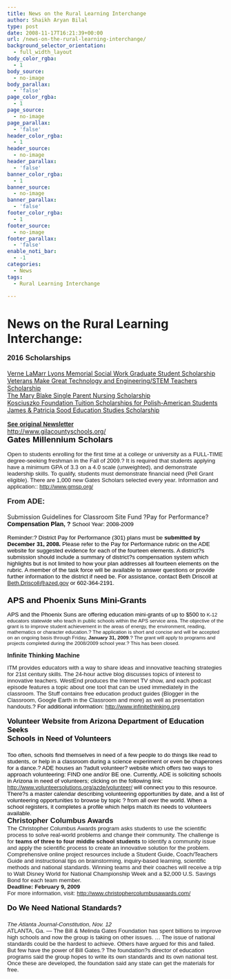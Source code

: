 ```yaml
---
title: News on the Rural Learning Interchange
author: Shaikh Aryan Bilal
type: post
date: 2008-11-17T16:21:39+00:00
url: /news-on-the-rural-learning-interchange/
background_selector_orientation:
  - full_width_layout
body_color_rgba:
  - 1
body_source:
  - no-image
body_parallax:
  - 'false'
page_color_rgba:
  - 1
page_source:
  - no-image
page_parallax:
  - 'false'
header_color_rgba:
  - 1
header_source:
  - no-image
header_parallax:
  - 'false'
banner_color_rgba:
  - 1
banner_source:
  - no-image
banner_parallax:
  - 'false'
footer_color_rgba:
  - 1
footer_source:
  - no-image
footer_parallax:
  - 'false'
enable_noti_bar:
  - -1
categories:
  - News
tags:
  - Rural Learning Interchange

---
```

# News on the Rural Learning Interchange:

<big><strong style="font-family: arial; font-weight: bold;">2016 Scholarships</strong><br style="font-family: arial; font-weight: bold;" /> </big>  
<a href="http://www.naswfoundation.org/lyons.asp" target="_blank" rel="noopener">Verne LaMarr Lyons Memorial Social Work Graduate Student Scholarship</a>  
<a href="http://www.iteea.org/Activities/AwardsScholarships/39070/VeteransMakeGreatSTEMTeachers.aspx" target="_blank" rel="noopener">Veterans Make Great Technology and Engineering/STEM Teachers Scholarship</a>  
<a href="http://www.onlinenursingdegrees.org/financial-aid/single-parent-scholarship-contest.htm" target="_blank" rel="noopener">The Mary Blake Single Parent Nursing Scholarship</a>  
<a href="http://www.thekf.org/kf/scholarships/tuition/ts/" target="_blank" rel="noopener">Kosciuszko Foundation Tuition Scholarships for Polish-American Students</a>  
<a href="https://www.scholarships.com/financial-aid/college-scholarships/scholarships-by-type/scholarships-for-adult-students/james-and-patrica-sood-scholarship/" target="_blank" rel="noopener">James & Patricia Sood Education Studies Scholarship</a>  
<span style="font-weight: bold; font-family: arial;"><br /> <a title="News on the Rural Learning Interchange" href="http://myweb.cableone.net/rcorley/RLI/enews111508.html">See original Newsletter</a></span>  
<http://www.gilacountyschools.org/>  
**<span style="color: red; font-family: Arial; font-size: medium;"><span style="font-weight: bold; font-size: 12pt; color: red; font-family: Arial;"><span style="color: #000000;"><big>Gates Millennium Scholars</big><br /> </span></span></span>**<span style="color: #000000; font-family: Arial; font-size: small;"><span style="font-weight: bold;"><br /> </span></span><span style="font-size: 10pt; font-family: arial;">Open to students enrolling for the first time at a college or university as a FULL-TIME degree-seeking freshman in the Fall of 2009.? It is required that students applying have a minimum GPA of 3.3 on a 4.0 scale (unweighted), and demonstrate leadership skills. To qualify, students must demonstrate financial need (Pell Grant eligible). There are 1,000 new Gates Scholars selected every year. Information and application:: <a href="http://www.gmsp.org/">http://www.gmsp.org/</a></span><span style="color: black; font-family: Arial; font-size: small;"><span style="font-size: 10pt; color: black; font-family: Arial;"><br /> </span></span>  
<big><strong style="font-family: arial; font-weight: bold;">From ADE:</strong><br style="font-family: arial; font-weight: bold;" /> </big>  
Submission Guidelines for Classroom Site Fund ?Pay for Performance? <strong style="font-family: arial; font-weight: bold;"><span style="color: black;">Compensation Plan</span></strong><span style="font-family: arial; font-weight: bold;">, ? </span><span style="font-size: 10pt; color: black; font-family: arial;">School Year: 2008-2009</span><span style="font-family: arial;"><br /> <br style="font-family: arial;" /> </span><span style="font-size: 10pt; color: black; font-family: arial;">Reminder:? District Pay for Performance (301) plans must be <span style="font-weight: bold;">submitted by December 31, 2008.</span> Please refer to the Pay for Performance rubric on the ADE website for suggested evidence for each of the fourteen elements. A district?s submission should include a summary of district?s compensation system which highlights but is not limited to how your plan addresses all fourteen elements on the rubric. A member of the task force will be available to answer questions or provide further information to the district if need be. For assistance, contact Beth Driscoll at </span><span style="font-size: 10pt; color: blue; font-family: arial;"><a href="mailto:Beth.Driscoll@azed.gov">Beth.Driscoll@azed.gov</a> </span><span style="font-size: 10pt; color: black; font-family: arial;">or 602-364-2191.</span>  
**<span style="color: red; font-family: Arial; font-size: medium;"><span style="font-weight: bold; font-size: 12pt; color: red; font-family: Arial;"><span style="color: #000000;"><big><br /> APS and Phoenix Suns Mini-Grants</big></span></span></span>**

<p class="MsoNormal">
  <span style="font-size: 10pt; color: black; font-family: arial;">APS and the Phoenix Suns are offering education mini-grants of up to $500 to </span><small style="font-family: arial;">K-12 educators statewide who teach in public schools within the APS service area. The objective of the grant is to improve student achievement in the areas of energy, the environment, reading, mathematics or character education.? The application is short and concise and will be accepted on an ongoing basis through Friday, <span style="font-weight: bold;">January 31, 2009</span>.? The grant will apply to programs and projects completed during the 2008/2009 school year.? This has been closed.</small>
</p>

<span style="font-weight: bold; font-family: arial;">Infinite Thinking Machine<br /> </span><small><span style="font-family: arial;"><br /> </span></small><span style="font-size: 10pt; font-family: arial;">ITM provides educators with a way to share ideas and innovative teaching strategies for 21st century skills. The 24-hour active blog discusses topics of interest to innovative teachers. WestEnd produces the Internet TV show, and each podcast episode features a topic about one tool that can be used immediately in the classroom. The Stuff contains free education product guides (Blogger in the Classroom, Google Earth in the Classroom and more) as well as presentation handouts.</span><span style="font-size: 10pt; color: black; font-family: arial;">? For additional information: </span>[<span style="font-size: 10pt; font-family: arial;">http://www.infinitethinking.org </span>][1]<small></small>  
<small></small>  
<big><strong style="font-family: arial;"><span style="color: black;">Volunteer Website from Arizona Department of Education Seeks</span></strong> <br style="font-family: arial;" /> <strong style="font-family: arial;"><span style="color: black;">Schools in Need of Volunteers</span></strong><span style="font-family: arial;"><br /> <br style="font-family: arial;" /> </span></big><span style="font-size: 10pt; color: black; font-family: arial;">Too often, schools find themselves in need of a few people to do things like read to students, or help in a classroom during a science experiment or even be chaperones for a dance.? ADE houses an ?adult volunteer? website which offers two ways to approach volunteering: FIND one and/or BE one. Currently, ADE is soliciting schools in Arizona in need of volunteers; clicking on the following link: </span><span style="font-size: 10pt; color: blue; font-family: arial;"><a href="http://www.volunteersolutions.org/azde/volunteer/">http://www.volunteersolutions.org/azde/volunteer/</a></span><span style="font-size: 10pt; font-family: 'Century Gothic'; color: black;"><span style="font-family: arial;"> will connect you to this resource. There?s a master calendar describing volunteering opportunities by date, and a list of volunteering opportunities to browse by topic ? from all over the world. When a school registers, it completes a profile which helps match its needs to volunteers available. </span></span>  
<big><strong style="font-family: arial;">Christopher Columbus Awards</strong></big>  
<span style="font-size: 10pt; font-family: arial;">The Christopher Columbus Awards program asks students to use the scientific process to solve real-world problems and change their community. The challenge is for <span style="font-weight: bold;">teams of three to four middle school students</span> to identify a community issue and apply the scientific process to create an innovative solution for the problem. Comprehensive online project resources include a Student Guide, Coach/Teachers Guide and instructional tips on brainstorming, inquiry-based learning, scientific methods and national standards. Winning teams and their coaches will receive a trip to Walt Disney World for National Championship Week and a $2,000 U.S. Savings Bond for each team member.<br /> <span style="font-weight: bold;">Deadline: February 9, 2009 </span><br /> For more information, visit: <a href="http://www.christophercolumbusawards.com/">http://www.christophercolumbusawards.com/</a></span>  
<small></small><small></small>  
<big><span class="articletitle1" style="font-family: arial; font-weight: bold;"><span style="color: black;">Do We Need National Standards?</span><br /> <br style="font-family: arial;" /> </span></big><em style="font-family: arial;"><span style="font-size: 10pt;">The Atlanta Journal-Constitution, Nov. 12</span></em><span style="font-size: 10pt; font-family: arial;"><br /> ATLANTA, Ga. &#8212; The Bill & Melinda Gates Foundation has spent billions to improve high schools and now the group is taking on other issues. &#8230; The issue of national standards could be the hardest to achieve. Others have argued for this and failed. But few have the power of Bill Gates.? The foundation?s director of education programs said the group hopes to write its own standards and its own national test. Once these are developed, the foundation said any state can get the materials for free.</span>

 [1]: http://www.infinitethinking.org/ "blocked::http://www.infinitethinking.org/"